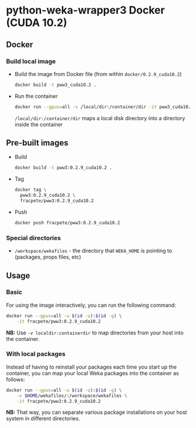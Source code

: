 # python-weka-wrapper3 Docker (CUDA 10.2)

## Docker

### Build local image

* Build the image from Docker file (from within `docker/0.2.9_cuda10.2`)

  ```bash
  docker build -t pww3_cuda10.2 .
  ```
  
* Run the container

  ```bash
  docker run --gpus=all -v /local/dir:/container/dir -it pww3_cuda10.2
  ```
  `/local/dir:/container/dir` maps a local disk directory into a directory inside the container

## Pre-built images

* Build

  ```bash
  docker build -t pww3:0.2.9_cuda10.2 .
  ```
  
* Tag

  ```bash
  docker tag \
    pww3:0.2.9_cuda10.2 \
    fracpete/pww3:0.2.9_cuda10.2
  ```
  
* Push

  ```bash
  docker push fracpete/pww3:0.2.9_cuda10.2
  ```

### Special directories

* `/workspace/wekafiles` - the directory that `WEKA_HOME` is pointing to (packages, props files, etc) 


## Usage

### Basic

For using the image interactively, you can run the following command: 

```bash
docker run --gpus=all -u $(id -u):$(id -g) \
    -it fracpete/pww3:0.2.9_cuda10.2
```

**NB:** Use `-v localdir:containerdir` to map directories from your host into the container.

### With local packages

Instead of having to reinstall your packages each time you start up the container, 
you can map your local Weka packages into the container as follows: 

```bash
docker run --gpus=all -u $(id -u):$(id -g) \
    -v $HOME/wekafiles/:/workspace/wekafiles \
    -it fracpete/pww3:0.2.9_cuda10.2
```

**NB:** That way, you can separate various package installations on your host system
in different directories.
